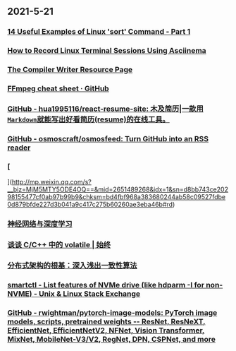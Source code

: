 
## 2021-5-21

### [14 Useful Examples of Linux 'sort' Command - Part 1](https://www.tecmint.com/sort-command-linux/)

### [How to Record Linux Terminal Sessions Using Asciinema](https://www.linuxshelltips.com/asciinema-record-linux-terminal-session/)

### [The Compiler Writer Resource Page](https://c9x.me/compile/bib/)

### [FFmpeg cheat sheet · GitHub](https://gist.github.com/steven2358/ba153c642fe2bb1e47485962df07c730)

### [GitHub - hua1995116/react-resume-site: 木及简历|一款用 `Markdown`就能写出好看简历(resume)的在线工具。](https://github.com/hua1995116/react-resume-site)

### [GitHub - osmoscraft/osmosfeed: Turn GitHub into an RSS reader](https://github.com/osmoscraft/osmosfeed)

### [
](http://mp.weixin.qq.com/s?__biz=MjM5MTY5ODE4OQ==&mid=2651489268&idx=1&sn=d8bb743ce20298155477cf0ab97b99b9&chksm=bd4fbf968a383680244ab58c09527fdbe0d879bfde227d3b041a9c417c275b60260ae3eba46b#rd)

### [神经网络与深度学习](https://nndl.github.io/)

### [谈谈 C/C++ 中的 volatile | 始终](https://liam.page/2018/01/18/volatile-in-C-and-Cpp/index.html)

### [分布式架构的根基：深入浅出一致性算法](https://xie.infoq.cn/article/ee0888c11bed54a8529b15f63)

### [smartctl - List features of NVMe drive (like hdparm -I for non-NVME) - Unix & Linux Stack Exchange](https://unix.stackexchange.com/questions/472211/list-features-of-nvme-drive-like-hdparm-i-for-non-nvme)

### [GitHub - rwightman/pytorch-image-models: PyTorch image models, scripts, pretrained weights -- ResNet, ResNeXT, EfficientNet, EfficientNetV2, NFNet, Vision Transformer, MixNet, MobileNet-V3/V2, RegNet, DPN, CSPNet, and more](https://github.com/rwightman/pytorch-image-models)